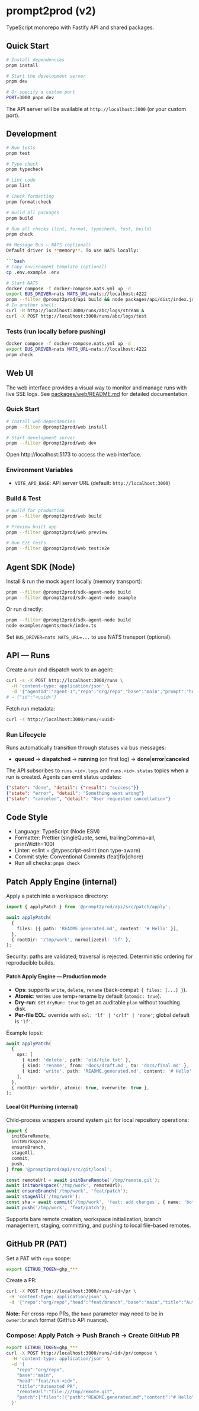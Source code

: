 # prompt2prod (v2)

TypeScript monorepo with Fastify API and shared packages.

## Quick Start

```bash
# Install dependencies
pnpm install

# Start the development server
pnpm dev

# Or specify a custom port
PORT=3000 pnpm dev
```

The API server will be available at `http://localhost:3000` (or your custom port).

## Development

````bash
# Run tests
pnpm test

# Type check
pnpm typecheck

# Lint code
pnpm lint

# Check formatting
pnpm format:check

# Build all packages
pnpm build

# Run all checks (lint, format, typecheck, test, build)
pnpm check

## Message Bus — NATS (optional)
Default driver is **memory**. To use NATS locally:

```bash
# Copy environment template (optional)
cp .env.example .env

# Start NATS
docker compose -f docker-compose.nats.yml up -d
export BUS_DRIVER=nats NATS_URL=nats://localhost:4222
pnpm --filter @prompt2prod/api build && node packages/api/dist/index.js
# In another shell:
curl -N http://localhost:3000/runs/abc/logs/stream &
curl -X POST http://localhost:3000/runs/abc/logs/test
````

### Tests (run locally before pushing)

```bash
docker compose -f docker-compose.nats.yml up -d
export BUS_DRIVER=nats NATS_URL=nats://localhost:4222
pnpm check
```

## Web UI

The web interface provides a visual way to monitor and manage runs with live SSE logs. See [packages/web/README.md](packages/web/README.md) for detailed documentation.

### Quick Start

```bash
# Install web dependencies
pnpm --filter @prompt2prod/web install

# Start development server
pnpm --filter @prompt2prod/web dev
```

Open http://localhost:5173 to access the web interface.

### Environment Variables

- `VITE_API_BASE`: API server URL (default: `http://localhost:3000`)

### Build & Test

```bash
# Build for production
pnpm --filter @prompt2prod/web build

# Preview built app
pnpm --filter @prompt2prod/web preview

# Run E2E tests
pnpm --filter @prompt2prod/web test:e2e
```

## Agent SDK (Node)

Install & run the mock agent locally (memory transport):

```bash
pnpm --filter @prompt2prod/sdk-agent-node build
pnpm --filter @prompt2prod/sdk-agent-node example
```

Or run directly:

```bash
pnpm --filter @prompt2prod/sdk-agent-node build
node examples/agents/mock/index.ts
```

Set `BUS_DRIVER=nats NATS_URL=...` to use NATS transport (optional).

## API — Runs

Create a run and dispatch work to an agent:

```bash
curl -s -X POST http://localhost:3000/runs \
  -H 'content-type: application/json' \
  -d '{"agentId":"agent-1","repo":"org/repo","base":"main","prompt":"hello"}'
# → {"id":"<uuid>"}
```

Fetch run metadata:

```bash
curl -s http://localhost:3000/runs/<uuid>
```

### Run Lifecycle

Runs automatically transition through statuses via bus messages:

- **queued** → **dispatched** → **running** (on first log) → **done**|**error**|**canceled**

The API subscribes to `runs.<id>.logs` and `runs.<id>.status` topics when a run is created. Agents can emit status updates:

```json
{"state": "done", "detail": {"result": "success"}}
{"state": "error", "detail": "Something went wrong"}
{"state": "canceled", "detail": "User requested cancellation"}
```

## Code Style

- Language: TypeScript (Node ESM)
- Formatter: Prettier (singleQuote, semi, trailingComma=all, printWidth=100)
- Linter: eslint + @typescript-eslint (non type-aware)
- Commit style: Conventional Commits (feat|fix|chore)
- Run all checks: `pnpm check`

## Patch Apply Engine (internal)

Apply a patch into a workspace directory:

```ts
import { applyPatch } from '@prompt2prod/api/src/patch/apply';

await applyPatch(
  {
    files: [{ path: 'README.generated.md', content: '# Hello' }],
  },
  { rootDir: '/tmp/work', normalizeEol: 'lf' },
);
```

Security: paths are validated; traversal is rejected. Deterministic ordering for reproducible builds.

#### Patch Apply Engine — Production mode

- **Ops**: supports `write`, `delete`, `rename` (back-compat: `{ files: [...] }`).
- **Atomic**: writes use temp+rename by default (`atomic: true`).
- **Dry-run**: set `dryRun: true` to get an auditable `plan` without touching disk.
- **Per-file EOL**: override with `eol: 'lf' | 'crlf' | 'none'`; global default is `'lf'`.

Example (ops):

```ts
await applyPatch(
  {
    ops: [
      { kind: 'delete', path: 'old/file.txt' },
      { kind: 'rename', from: 'docs/draft.md', to: 'docs/final.md' },
      { kind: 'write', path: 'README.generated.md', content: '# Hello', eol: 'lf' },
    ],
  },
  { rootDir: workdir, atomic: true, overwrite: true },
);
```

#### Local Git Plumbing (internal)

Child-process wrappers around system `git` for local repository operations:

```ts
import {
  initBareRemote,
  initWorkspace,
  ensureBranch,
  stageAll,
  commit,
  push,
} from '@prompt2prod/api/src/git/local';

const remoteUrl = await initBareRemote('/tmp/remote.git');
await initWorkspace('/tmp/work', remoteUrl);
await ensureBranch('/tmp/work', 'feat/patch');
await stageAll('/tmp/work');
const sha = await commit('/tmp/work', 'feat: add changes', { name: 'bot', email: 'bot@local' });
await push('/tmp/work', 'feat/patch');
```

Supports bare remote creation, workspace initialization, branch management, staging, committing, and pushing to local file-based remotes.

## GitHub PR (PAT)

Set a PAT with `repo` scope:

```bash
export GITHUB_TOKEN=ghp_***
```

Create a PR:

```bash
curl -X POST http://localhost:3000/runs/<id>/pr \
 -H 'content-type: application/json' \
 -d '{"repo":"org/repo","head":"feat/branch","base":"main","title":"Automated PR"}'
```

**Note:** For cross-repo PRs, the `head` parameter may need to be in `owner:branch` format (GitHub API nuance).

### Compose: Apply Patch → Push Branch → Create GitHub PR

```bash
export GITHUB_TOKEN=ghp_***
curl -X POST http://localhost:3000/runs/<id>/pr/compose \
  -H 'content-type: application/json' \
  -d '{
    "repo":"org/repo",
    "base":"main",
    "head":"feat/run-<id>",
    "title":"Automated PR",
    "remoteUrl":"file:///tmp/remote.git",
    "patch":{"files":[{"path":"README.generated.md","content":"# Hello"}]}
  }'
```

```

```
